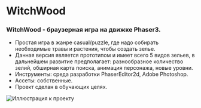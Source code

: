 # WitchWood

### WitchWood - браузерная игра на движке Phaser3. 
- Простая игра в жанре casual/puzzle, где надо собирать необходимые травы и растения, чтобы создать зелье. 
- Данная версия является прототипом и имеет всего 5 видов зельев, в дальнейшем развитие предполагает: разнообразное количество зелий, обширная карта поиска, анимация персонажа, новые уровни.
- Инструменты: среда разработки PhaserEditor2d, Adobe Photoshop. 
- Ассеты: собственные.
- Проект сделан в обучающих целях.

![Иллюстрация к проекту](https://github.com/ayaoftheshire/img/blob/main/bbnQ3Mov99c%20(1).jpg)
